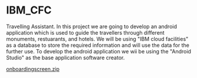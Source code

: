 # IBM_CFC
Travelling Assistant.
In this project we are going to develop an android application which is used to guide the travellers through different monuments, restuarants, and hotels.
We will be using "IBM cloud facilities" as a database to store the required information and will use the data for the further use.
To develop the android application we wii be using the "Android Studio" as the base application software creator. 

[onboardingscreen.zip](https://github.com/bademiyashaik/IBM_CFC/files/6866572/onboardingscreen.zip)
